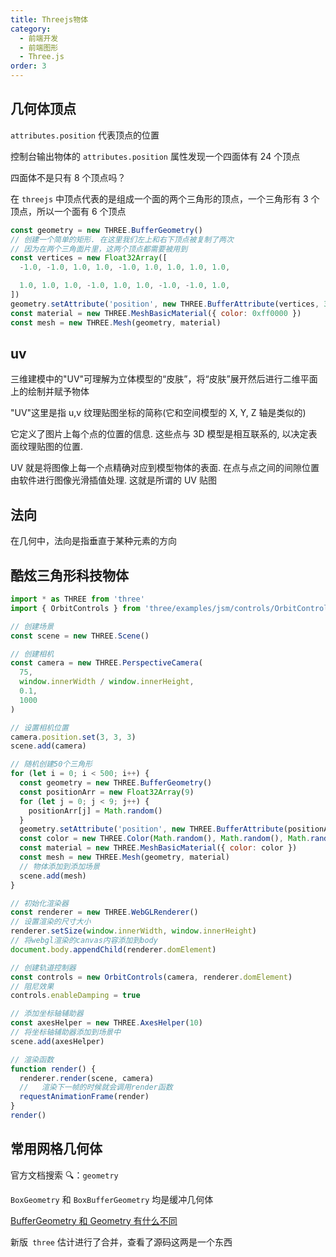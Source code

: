 ```yaml
---
title: Threejs物体
category:
  - 前端开发
  - 前端图形
  - Three.js
order: 3
---
```


## 几何体顶点

`attributes.position` 代表顶点的位置

控制台输出物体的 `attributes.position` 属性发现一个四面体有 24 个顶点

四面体不是只有 8 个顶点吗？

在 `threejs` 中顶点代表的是组成一个面的两个三角形的顶点，一个三角形有 3 个顶点，所以一个面有 6 个顶点

```js
const geometry = new THREE.BufferGeometry()
// 创建一个简单的矩形. 在这里我们左上和右下顶点被复制了两次
// 因为在两个三角面片里，这两个顶点都需要被用到
const vertices = new Float32Array([
  -1.0, -1.0, 1.0, 1.0, -1.0, 1.0, 1.0, 1.0, 1.0,

  1.0, 1.0, 1.0, -1.0, 1.0, 1.0, -1.0, -1.0, 1.0,
])
geometry.setAttribute('position', new THREE.BufferAttribute(vertices, 3))
const material = new THREE.MeshBasicMaterial({ color: 0xff0000 })
const mesh = new THREE.Mesh(geometry, material)
```

## uv

三维建模中的"UV"可理解为立体模型的“皮肤”，将“皮肤”展开然后进行二维平面上的绘制并赋予物体

"UV"这里是指 u,v 纹理贴图坐标的简称(它和空间模型的 X, Y, Z 轴是类似的)

它定义了图片上每个点的位置的信息. 这些点与 3D 模型是相互联系的, 以决定表面纹理贴图的位置.

UV 就是将图像上每一个点精确对应到模型物体的表面. 在点与点之间的间隙位置由软件进行图像光滑插值处理. 这就是所谓的 UV 贴图

## 法向

在几何中，法向是指垂直于某种元素的方向

## 酷炫三角形科技物体

```js
import * as THREE from 'three'
import { OrbitControls } from 'three/examples/jsm/controls/OrbitControls'

// 创建场景
const scene = new THREE.Scene()

// 创建相机
const camera = new THREE.PerspectiveCamera(
  75,
  window.innerWidth / window.innerHeight,
  0.1,
  1000
)

// 设置相机位置
camera.position.set(3, 3, 3)
scene.add(camera)

// 随机创建50个三角形
for (let i = 0; i < 500; i++) {
  const geometry = new THREE.BufferGeometry()
  const positionArr = new Float32Array(9)
  for (let j = 0; j < 9; j++) {
    positionArr[j] = Math.random()
  }
  geometry.setAttribute('position', new THREE.BufferAttribute(positionArr, 3))
  const color = new THREE.Color(Math.random(), Math.random(), Math.random())
  const material = new THREE.MeshBasicMaterial({ color: color })
  const mesh = new THREE.Mesh(geometry, material)
  // 物体添加到添加场景
  scene.add(mesh)
}

// 初始化渲染器
const renderer = new THREE.WebGLRenderer()
// 设置渲染的尺寸大小
renderer.setSize(window.innerWidth, window.innerHeight)
// 将webgl渲染的canvas内容添加到body
document.body.appendChild(renderer.domElement)

// 创建轨道控制器
const controls = new OrbitControls(camera, renderer.domElement)
// 阻尼效果
controls.enableDamping = true

// 添加坐标轴辅助器
const axesHelper = new THREE.AxesHelper(10)
// 将坐标轴辅助器添加到场景中
scene.add(axesHelper)

// 渲染函数
function render() {
  renderer.render(scene, camera)
  //   渲染下一帧的时候就会调用render函数
  requestAnimationFrame(render)
}
render()
```

## 常用网格几何体

官方文档搜索 🔍：`geometry`

`BoxGeometry` 和 `BoxBufferGeometry` 均是缓冲几何体

[BufferGeometry 和 Geometry 有什么不同](https://blog.csdn.net/u014291990/article/details/91954333)

新版` three` 估计进行了合并，查看了源码这两是一个东西

